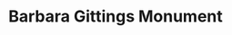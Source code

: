 ---
pid: rs74
title: Barbara Gittings Monument
location_transcription: Near Independence Hall (site of protests) or in Rittenhouse
  Square (near her home)
coordinates: "[-75.150039628487, 39.948940211752]"
zipcode: '19146'
gen_neighborhood: South Philadelphia
neighborhood: Graduate Hospital,Naval Square,Southwest Center City
outside_phl: 
age: '53'
age_range: 50-59
instagram: 
image_file_name: rs_74.jpg
proposal_transcription: Maybe a stone or concrete bench - something that won't wear
  out like wood
topic: Person,LGBTQ+
topic_summary: 0, 0
type: Bench
keywords_other: 
credit: dear.mrs.equitore@gmail.com
image_labels: 
twitter: 
facebook: 
permalink: "/monuments/rs74/"
layout: item-page
---